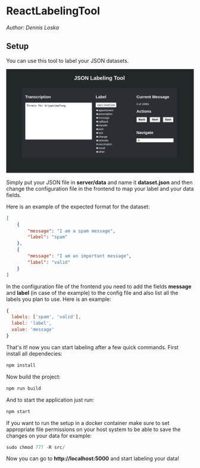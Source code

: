# ReactLabelingTool

_Author: Dennis Loska_

## Setup

You can use this tool to label your JSON datasets.

![Labeling Tool Preview](labeling_tool.png)

Simply put your JSON file in **server/data** and name it **dataset.json** and then change the configuration file in the frontend to map your label and your data fields.

Here is an example of the expected format for the dataset:

```json
[
    {
        "message": "I am a spam message",
        "label": "spam"
    },
    {
        "message": "I am an important message",
        "label": "valid"
    }
]
```
In the configuration file of the frontend you need to add the fields **message** and **label** (in case of the example) to the config file and also list all the labels you plan to use. Here is an example:

```js
{
  labels: ['spam', 'valid'],
  label: 'label',
  value: 'message'
}
```

That's it! now you can start labeling after a few quick commands. First install all dependecies:

```s
npm install
```

Now build the project:

```s
npm run build
```

And to start the application just run:

```s
npm start
```

If you want to run the setup in a docker container make sure to set appropriate file permissions on your host system to be able to save the changes on your data for example:

```s
sudo chmod 777 -R src/
```

Now you can go to **http://localhost:5000** and start labeling your data!
